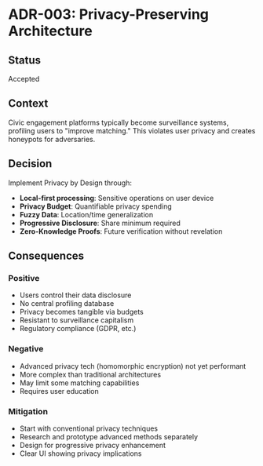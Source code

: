 # ADR-003: Privacy-Preserving Architecture

## Status
Accepted

## Context
Civic engagement platforms typically become surveillance systems, profiling users to "improve matching." This violates user privacy and creates honeypots for adversaries.

## Decision
Implement Privacy by Design through:
- **Local-first processing**: Sensitive operations on user device
- **Privacy Budget**: Quantifiable privacy spending
- **Fuzzy Data**: Location/time generalization
- **Progressive Disclosure**: Share minimum required
- **Zero-Knowledge Proofs**: Future verification without revelation

## Consequences

### Positive
- Users control their data disclosure
- No central profiling database
- Privacy becomes tangible via budgets
- Resistant to surveillance capitalism
- Regulatory compliance (GDPR, etc.)

### Negative
- Advanced privacy tech (homomorphic encryption) not yet performant
- More complex than traditional architectures
- May limit some matching capabilities
- Requires user education

### Mitigation
- Start with conventional privacy techniques
- Research and prototype advanced methods separately
- Design for progressive privacy enhancement
- Clear UI showing privacy implications